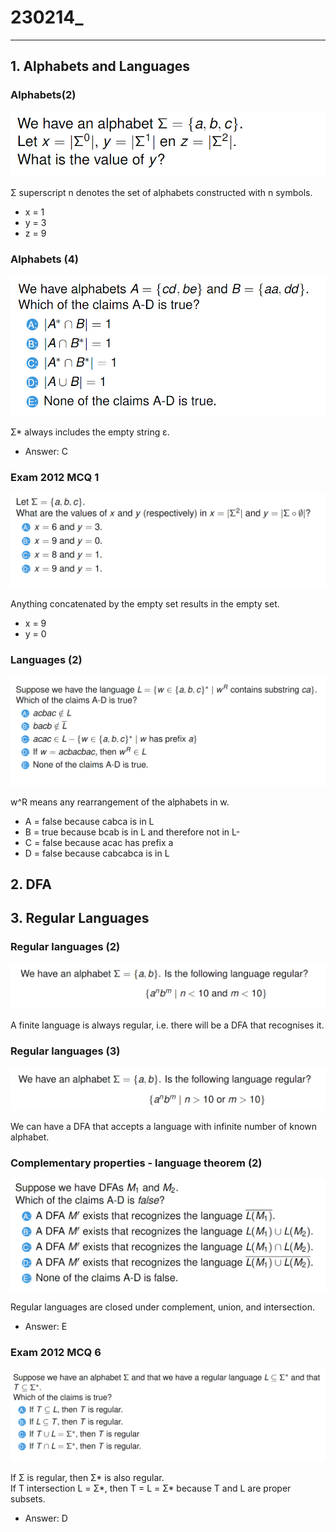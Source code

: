 # 230214_ 

---

## 1. Alphabets and Languages
### Alphabets(2)
![img.png](../images/iiimg.png)

Σ superscript n denotes the set of alphabets constructed with n symbols.
- x = 1
- y = 3
- z = 9

### Alphabets (4)
![img_1.png](../images/ii.png)

Σ* always includes the empty string ε.
- Answer: C

### Exam 2012 MCQ 1
![img_2.png](../images/iiimg_2.png)

Anything concatenated by the empty set results in the empty set.
- x = 9
- y = 0

### Languages (2)
![img_3.png](../images/iiimg_3.png)

w^R means any rearrangement of the alphabets in w.
- A = false because cabca is in L
- B = true because bcab is in L and therefore not in L-
- C = false because acac has prefix a
- D = false because cabcabca is in L

## 2. DFA
## 3. Regular Languages
### Regular languages (2)
![img_6.png](../images/iiimg_6.png)

A finite language is always regular, i.e. there will be a DFA that recognises it.

### Regular languages (3)
![img_7.png](../images/iiimg_7.png)

We can have a DFA that accepts a language with infinite number of known alphabet.

### Complementary properties - language theorem (2)
![img_8.png](../images/iiimg_8.png)

Regular languages are closed under complement, union, and intersection.
- Answer: E

### Exam 2012 MCQ 6
![img_9.png](../images/iiimg_9.png)

If Σ is regular, then Σ* is also regular.<br>
If T intersection L = Σ*, then T = L = Σ* because T and L are proper subsets.
- Answer: D